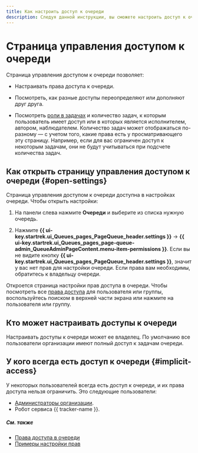 ```yaml
---
title: Как настроить доступ к очереди
description: Следуя данной инструкции, вы сможете настроить доступ к очереди.
---
```


# Страница управления доступом к очереди

Страница управления доступом к очереди позволяет:

* Настраивать права доступа к очереди.

* Посмотреть, как разные доступы переопределяют или дополняют друг друга. 

* Посмотреть [роли в задачах](queue-access-types.md#task-role) и количество задач, к которым пользователь имеет доступ или в которых является исполнителем, автором, наблюдателем. Количество задач может отображаться по-разному — с учетом того, какие права есть у просматривающего эту страницу. Например, если для вас ограничен доступ к некоторым задачам, они не будут учитываться при подсчете количества задач.

## Как открыть страницу управления доступом к очереди {#open-settings}

Страница управления доступом к очереди доступна в настройках очереди. Чтобы открыть настройки:

1. На панели слева нажмите **Очереди** и выберите из списка нужную очередь.

1. Нажмите **{{ ui-key.startrek.ui_Queues_pages_PageQueue_header.settings }}** → **{{ ui-key.startrek.ui_Queues_pages_page-queue-admin_QueueAdminPageContent.menu-item-permissions }}**. Если вы не видите кнопку **{{ ui-key.startrek.ui_Queues_pages_PageQueue_header.settings }}**, значит у вас нет прав для настройки очереди. Если права вам необходимы, обратитесь к владельцу очереди.

Откроется страница настройки прав доступа в очереди. Чтобы посмотреть все [права доступа](queue-access-types.md) для пользователя или группы, воспользуйтесь поиском в верхней части экрана или нажмите на пользователя или группу.

## Кто может настраивать доступы к очереди

Настраивать доступы к очереди может ее владелец. По умолчанию все пользователи организации имеют полный доступ к задачам очереди.

## У кого всегда есть доступ к очереди {#implicit-access}

У некоторых пользователей всегда есть доступ к очереди, и их права доступа нельзя ограничить. Это следующие пользователи:


* [Администраторы организации](../role-model.md#admin).
* Робот сервиса {{ tracker-name }}.



##### См. также

* [Права доступа в очереди](queue-access-types.md)
* [Примеры настройки прав](queue-access-examples.md)
